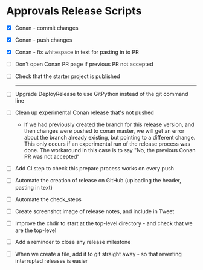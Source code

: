 # Approvals Release Scripts

* [x] Conan - commit changes

* [x] Conan - push changes

* [x] Conan - fix whitespace in text for pasting in to PR

* [ ] Don't open Conan PR page if previous PR not accepted

* [ ] Check that the starter project is published

  -----

* [ ] Upgrade DeployRelease to use GitPython instead of the git command line

* [ ] Clean up experimental Conan release that's not pushed
  * If we had previously created the branch for this release version, and then
changes were pushed to conan master, we will get an error about the
branch already existing, but pointing to a different change.
This only occurs if an experimental run of the release process was done.
The workaround in this case is to say "No, the previous Conan PR
was not accepted"
  
* [ ] Add CI step to check this prepare process works on every push

* [ ] Automate the creation of release on GitHub (uploading the header, pasting in text)

* [ ] Automate the check_steps

* [ ] Create screenshot image of release notes, and include in Tweet

* [ ] Improve the chdir to start at the top-level directory - and check that we are the top-level

* [ ] Add a reminder to close any release milestone

* [ ] When we create a file, add it to git straight away - so that reverting interrupted releases is easier

